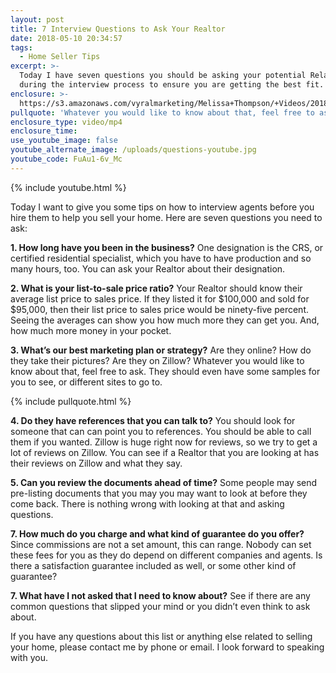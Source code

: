 ```yaml
---
layout: post
title: 7 Interview Questions to Ask Your Realtor
date: 2018-05-10 20:34:57
tags:
  - Home Seller Tips
excerpt: >-
  Today I have seven questions you should be asking your potential Relator
  during the interview process to ensure you are getting the best fit.
enclosure: >-
  https://s3.amazonaws.com/vyralmarketing/Melissa+Thompson/+Videos/2018/May/Memphis+Real+Estate+Agent-+7+Interview+Questions+to+Ask+Your+Realtor.mp4
pullquote: 'Whatever you would like to know about that, feel free to ask.'
enclosure_type: video/mp4
enclosure_time:
use_youtube_image: false
youtube_alternate_image: /uploads/questions-youtube.jpg
youtube_code: FuAu1-6v_Mc
---
```


{% include youtube.html %}

Today I want to give you some tips on how to interview agents before you hire them to help you sell your home. Here are seven questions you need to ask:

**1. How long have you been in the business?** One designation is the CRS, or certified residential specialist, which you have to have production and so many hours, too. You can ask your Realtor about their designation.

**2. What is your list-to-sale price ratio?** Your Realtor should know their average list price to sales price. If they listed it for $100,000 and sold for $95,000, then their list price to sales price would be ninety-five percent. Seeing the averages can show you how much more they can get you. And, how much more money in your pocket.

**3. What’s our best marketing plan or strategy?** Are they online? How do they take their pictures? Are they on Zillow? Whatever you would like to know about that, feel free to ask. They should even have some samples for you to see, or different sites to go to.

{% include pullquote.html %}

**4. Do they have references that you can talk to?** You should look for someone that can can point you to references. You should be able to call them if you wanted. Zillow is huge right now for reviews, so we try to get a lot of reviews on Zillow. You can see if a Realtor that you are looking at has their reviews on Zillow and what they say.

**5. Can you review the documents ahead of time?** Some people may send pre-listing documents that you may you may want to look at before they come back. There is nothing wrong with looking at that and asking questions.

**7. How much do you charge and what kind of guarantee do you offer?** Since commissions are not a set amount, this can range. Nobody can set these fees for you as they do depend on different companies and agents. Is there a satisfaction guarantee included as well, or some other kind of guarantee?

**7. What have I not asked that I need to know about?** See if there are any common questions that slipped your mind or you didn’t even think to ask about.

If you have any questions about this list or anything else related to selling your home, please contact me by phone or email. I look forward to speaking with you.